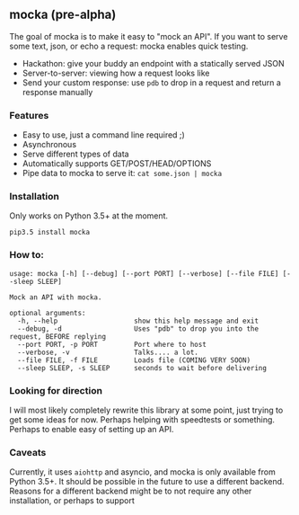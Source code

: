 ## mocka (pre-alpha)

The goal of mocka is to make it easy to "mock an API". If you want to
serve some text, json, or echo a request: mocka enables quick
testing.

- Hackathon: give your buddy an endpoint with a statically served JSON
- Server-to-server: viewing how a request looks like
- Send your custom response: use `pdb` to drop in a request and return a response manually

### Features

- Easy to use, just a command line required ;)
- Asynchronous
- Serve different types of data
- Automatically supports GET/POST/HEAD/OPTIONS
- Pipe data to mocka to serve it: `cat some.json | mocka`

### Installation

Only works on Python 3.5+ at the moment.

    pip3.5 install mocka

### How to:

```
usage: mocka [-h] [--debug] [--port PORT] [--verbose] [--file FILE] [--sleep SLEEP]

Mock an API with mocka.

optional arguments:
  -h, --help                   show this help message and exit
  --debug, -d                  Uses "pdb" to drop you into the request, BEFORE replying
  --port PORT, -p PORT         Port where to host
  --verbose, -v                Talks.... a lot.
  --file FILE, -f FILE         Loads file (COMING VERY SOON)
  --sleep SLEEP, -s SLEEP      seconds to wait before delivering
```

### Looking for direction

I will most likely completely rewrite this library at some point, just trying to get some ideas for now.
Perhaps helping with speedtests or something. Perhaps to enable easy of setting up an API.

### Caveats

Currently, it uses `aiohttp` and asyncio, and mocka is only available from Python 3.5+. It should be possible in the future to use a different backend.
Reasons for a different backend might be to not require any other installation, or perhaps to support
